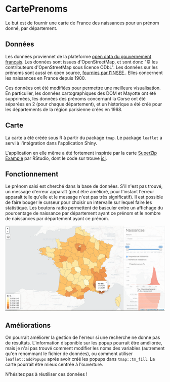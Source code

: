 # CartePrenoms

Le but est de fournir une carte de France des naissances pour un prénom donné, par département.

## Données
Les données proviennet de la plateforme [open data du gouvernement français](https://www.data.gouv.fr/fr/datasets/contours-des-departements-francais-issus-d-openstreetmap/).
Les données sont issues d'OpenStreetMap, et sont donc "© les contributeurs d'OpenStreetMap sous licence ODbL".
Les données sur les prénoms sont aussi en open source, [fournies par l'INSEE ](http://www.data.gouv.fr/fr/datasets/fichier-des-prenoms-edition-2016/). Elles concernent les naissances en France depuis 1900.

Ces données ont été modifiées pour permettre une meilleure visualisation. En particulier, les données cartographiques des DOM et Mayotte ont été supprimées, les données des prénoms concernant la Corse ont été séparées en 2 (pour chaque département), et un historique a été créé pour les départements de la région parisienne créés en 1968.

## Carte
La carte a été créée sous R à partir du package `tmap`. Le package `leaflet` a servi à l'intégration dans l'application Shiny.

L'application en elle même a été fortement inspirée par la carte [SuperZip Example](http://shiny.rstudio.com/gallery/superzip-example.html) par RStudio, dont le code sur trouve [ici](https://github.com/rstudio/shiny-examples/tree/master/063-superzip-example).

## Fonctionnement
Le prénom saisi est cherché dans la base de données. S'il n'est pas trouvé, un message d'erreur apparaît (peut être amélioré, pour l'instant l'erreur apparaît telle qu'elle et le message n'est pas très significatif). Il est possible de faire bouger le curseur pour choisir un intervalle sur lequel faire les statistique. Les boutons radio permettent de basculer entre un affichage du pourcentage de naissance par département ayant ce prénom et le nombre de naissances par département ayant ce prénom.

![Exemple](Images/Capture.png)
## Améliorations
On pourrait améliorer la gestion de l'erreur si une recherche ne donne pas de résultats.
L'information disponible sur les popup pourrait être améliorée, mais je n'ai pas trouvé comment modifier les noms des variables (autrement qu'en renommant le fichier de données), ou comment utiliser `leaflet::addPopups` après avoir créé les popups dans `tmap::tm_fill`.
La carte pourrait être mieux centrée à l'ouverture.

N'hésitez pas à réutiliser ces données !
